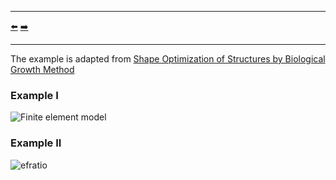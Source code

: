 ***
[⬅️](../027/README.md "Previous example")
[➡️](../029/README.md "Next example")
***

The example is adapted from [Shape Optimization of Structures by Biological Growth Method](https://doi.org/10.3390/app14146245)

### Example I

![Finite element model](model.png)

### Example II

![efratio](video_topovar_nodal.gif)

